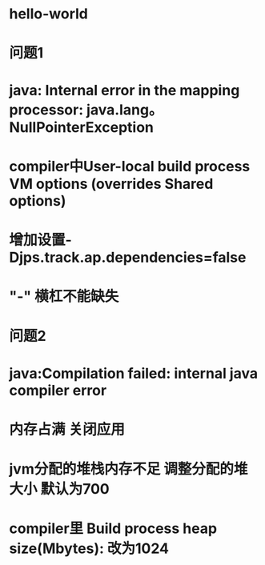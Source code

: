 
# hello-world

# 问题1

# java: Internal error in the mapping processor: java.lang。NullPointerException

# compiler中User-local build process VM options (overrides Shared options)

# 增加设置-Djps.track.ap.dependencies=false

# "-" 横杠不能缺失

# 问题2

# java:Compilation failed: internal java compiler error

# 内存占满 关闭应用

# jvm分配的堆栈内存不足 调整分配的堆大小 默认为700

# compiler里 Build process heap size(Mbytes): 改为1024
